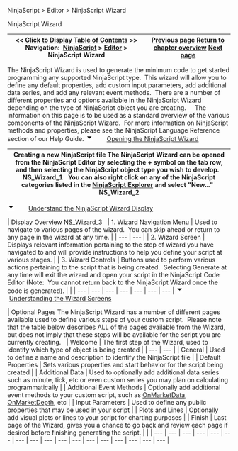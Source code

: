﻿
NinjaScript \> Editor \> NinjaScript Wizard

NinjaScript Wizard

| \<\< [Click to Display Table of Contents](ns_wizard.md) \>\> **Navigation:**     [NinjaScript](ninjascript-1.md) \> [Editor](editor-1.md) \> NinjaScript Wizard | [Previous page](ns_explorer-1.md) [Return to chapter overview](editor-1.md) [Next page](code_snippets-1.md) |
| --- | --- |
The NinjaScript Wizard is used to generate the minimum code to get started programming any supported NinjaScript type.  This wizard will allow you to define any default properties, add custom input parameters, add additional data series, and add any relevant event methods.  There are a number of different properties and options available in the NinjaScript Wizard depending on the type of NinjaScript object you are creating.  
 
The information on this page is to be used as a standard overview of the various components of the NinjaScript Wizard.  For more information on NinjaScript methods and properties, please see the NinjaScript Language Reference section of our Help Guide.
![tog_minus](tog_minus-1.gif)        [Opening the NinjaScript Wizard](javascript:HMToggle('toggle','OpeningTheNinjaScriptWizard','OpeningTheNinjaScriptWizard_ICON'))

| Creating a new NinjaScript file The NinjaScript Wizard can be opened from the NinjaScript Editor by selecting the \+ symbol on the tab row, and then selecting the NinjaScript object type you wish to develop.   NS_Wizard_1   You can also right click on any of the NinjaScript categories listed in the [NinjaScript Explorer](ns_explorer-1.md) and select "New..."   NS_Wizard_2 |
| --- |
![tog_minus](tog_minus-1.gif)        [Understand the NinjaScript Wizard Display](javascript:HMToggle('toggle','UnderstandtheNinjaScriptWizardDisplay','UnderstandtheNinjaScriptWizardDisplay_ICON'))

| Display Overview NS_Wizard_3     | 1\. Wizard Navigation Menu | Used to navigate to various pages of the wizard.  You can skip ahead or return to any page in the wizard at any time. | | --- | --- | | 2\. Wizard Screen | Displays relevant information pertaining to the step of wizard you have navigated to and will provide instructions to help you define your script at various stages. | | 3\. Wizard Controls | Buttons used to perform various actions pertaining to the script that is being created.  Selecting Generate at any time will exit the wizard and open your script in the NinjaScript Code Editor (Note:  You cannot return back to the NinjaScript Wizard once the code is generated). | |
| --- | --- | --- | --- | --- | --- | --- |
![tog_minus](tog_minus-1.gif)        [Understanding the Wizard Screens](javascript:HMToggle('toggle','UnderstandingTheWizardScreens','UnderstandingTheWizardScreens_ICON'))

| Optional Pages The NinjaScript Wizard has a number of different pages available used to define various steps of your custom script.  Please note that the table below describes ALL of the pages available from the Wizard, but does not imply that these steps will be available for the script you are currently creating.     | Welcome | The first step of the Wizard, used to identify which type of object is being created | | --- | --- | | General | Used to define a name and description to identify the NinjaScript file | | Default Properties | Sets various properties and start behavior for the script being created | | Additional Data | Used to optionally add additional data series such as minute, tick, etc or even custom series you may plan on calculating programmatically | | Additional Event Methods | Optionally add additional event methods to your custom script, such as [OnMarketData](onmarketdata-1.md), [OnMarketDepth](onmarketdepth-1.md), etc | | Input Parameters | Used to define any public properties that may be used in your script | | Plots and Lines | Optionally add visual plots or lines to your script for charting purposes | | Finish | Last page of the Wizard, gives you a chance to go back and review each page if desired before finishing generating the script. | |
| --- | --- | --- | --- | --- | --- | --- | --- | --- | --- | --- | --- | --- | --- | --- | --- | --- |

